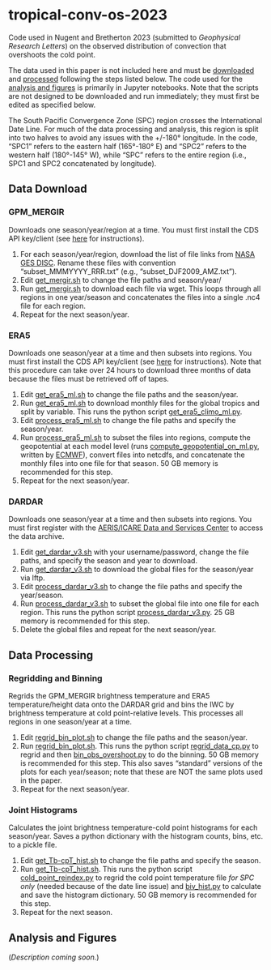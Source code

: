# tropical-conv-os-2023
Code used in Nugent and Bretherton 2023 (submitted to _Geophysical Research Letters_) on the observed distribution of convection that overshoots the cold point. 

The data used in this paper is not included here and must be [downloaded](https://github.com/jacnugent/tropical-conv-os-2023/#data-download) and [processed](https://github.com/jacnugent/tropical-conv-os-2023/#data-processing) following the steps listed below. The code used for the [analysis and figures](https://github.com/jacnugent/tropical-conv-os-2023/#analysis-and-figures) is primarily in Jupyter notebooks. Note that the scripts are not designed to be downloaded and run immediately; they must first be edited as specified below.

The South Pacific Convergence Zone (SPC) region crosses the International Date Line. For much of the data processing and analysis, this region is split into two halves to avoid any issues with the +/-180° longitude. In the code, “SPC1” refers to the eastern half (165°-180° E) and “SPC2” refers to the western half (180°-145° W), while “SPC” refers to the entire region (i.e., SPC1 and SPC2 concatenated by longitude).

## Data Download
### GPM_MERGIR
Downloads one season/year/region at a time. You must first install the CDS API key/client (see [here]( https://cds.climate.copernicus.eu/api-how-to) for instructions).
1. For each season/year/region, download the list of file links from [NASA GES DISC]( https://disc.gsfc.nasa.gov/datasets/GPM_MERGIR_1/summary). Rename these files with convention “subset_MMMYYYY_RRR.txt” (e.g., “subset_DJF2009_AMZ.txt”). 
2. Edit [get_mergir.sh](shell_scripts/get_mergir.sh) to change the file paths and season/year/
3. Run [get_mergir.sh](shell_scripts/get_mergir.sh) to download each file via wget. This loops through all regions in one year/season and concatenates the files into a single .nc4 file for each region.
4. Repeat for the next season/year.


### ERA5
Downloads one season/year at a time and then subsets into regions. You must first install the CDS API key/client (see [here]( https://cds.climate.copernicus.eu/api-how-to) for instructions). Note that this procedure can take over 24 hours to download three months of data because the files must be retrieved off of tapes.
1.	Edit [get_era5_ml.sh](shell_scripts/get_era5_ml.sh) to change the file paths and the season/year. 
2.	Run [get_era5_ml.sh](shell_scripts/get_era5_ml.sh) to download monthly files for the global tropics and split by variable. This runs the python script [get_era5_climo_ml.py](python_scripts/get_era5_climo_ml.py).
3.	Edit [process_era5_ml.sh](shell_scripts/process_era5_ml.sh) to change the file paths and specify the season/year.
4.	Run [process_era5_ml.sh](shell_scripts/process_era5_ml.sh) to subset the files into regions, compute the geopotential at each model level (runs [compute_geopotential_on_ml.py](python_scripts/compute_geopotential_on_ml.py), written by [ECMWF]( https://confluence.ecmwf.int/display/CKB/ERA5%3A+compute+pressure+and+geopotential+on+model+levels%2C+geopotential+height+and+geometric+height#heading-Geopotentialonmodellevels)), convert files into netcdfs, and concatenate the monthly files into one file for that season. 50 GB memory is recommended for this step.
5.	Repeat for the next season/year.

### DARDAR
Downloads one season/year at a time and then subsets into regions. You must first register with the [AERIS/ICARE Data and Services Center](https://www.icare.univ-lille.fr/) to access the data archive.
1.	Edit [get_dardar_v3.sh](shell_scripts/get_dardar_v3.sh) with your username/password, change the file paths, and specify the season and year to download.
2.	Run [get_dardar_v3.sh](shell_scripts/get_dardar_v3.sh) to download the global files for the season/year via lftp.
3.	Edit [process_dardar_v3.sh](shell_scripts/process_dardar_v3.sh) to change the file paths and specify the year/season.
4.	Run [process_dardar_v3.sh](shell_scripts/get_dardar_v3.sh)  to subset the global file into one file for each region. This runs the python script [process_dardar_v3.py](python_scripts/process_dardar_v3.py). 25 GB memory is recommended for this step.
5.	Delete the global files and repeat for the next season/year.

## Data Processing
### Regridding and Binning
Regrids the GPM_MERGIR brightness temperature and ERA5 temperature/height data onto the DARDAR grid and bins the IWC by brightness temperature at cold point-relative levels. This processes all regions in one season/year at a time.
1.	Edit [regrid_bin_plot.sh]( shell_scripts/regrid_bin_plot.sh) to change the file paths and the season/year. 
2.	Run [regrid_bin_plot.sh](shell_scripts/regrid_bin_plot.sh). This runs the python script [regrid_data_cp.py](python_scripts/regrid_data_cp.py) to regrid and then [bin_obs_overshoot.py](python_scripts/bin_obs_overshoot.py) to do the binning. 50 GB memory is recommended for this step. This also saves “standard” versions of the plots for each year/season; note that these are NOT the same plots used in the paper. 
3.	Repeat for the next season/year.

### Joint Histograms
Calculates the joint brightness temperature-cold point histograms for each season/year. Saves a python dictionary with the histogram counts, bins, etc. to a pickle file.
1.	Edit [get_Tb-cpT_hist.sh](shell_scripts/get_Tb-cpT_hist.sh) to change the file paths and specify the season. 
2.	Run [get_Tb-cpT_hist.sh](shell_scripts/get_Tb-cpT_hist.sh). This runs the python script [cold_point_reindex.py](python_scripts/cold_point_reindex.py) to regrid the cold point temperature file _for SPC only_ (needed because of the date line issue) and [biv_hist.py](python_scripts/cold_point_reindex.py) to calculate and save the histogram dictionary. 50 GB memory is recommended for this step.
3.	Repeat for the next season.


## Analysis and Figures
(_Description coming soon._)
